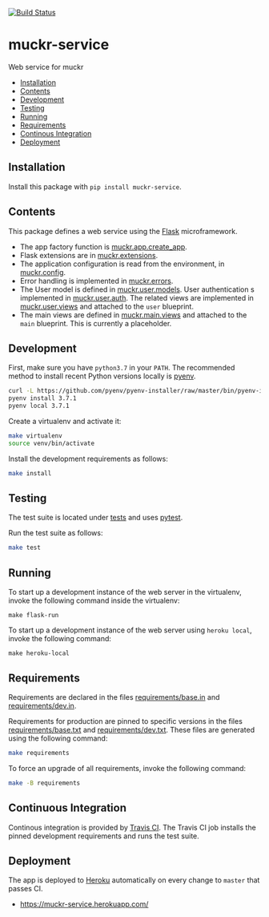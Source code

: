 [![Build Status](https://travis-ci.org/cjolowicz/muckr-service.svg?branch=master)](https://travis-ci.org/cjolowicz/muckr-service)

# muckr-service

Web service for muckr

- [Installation](#installation)
- [Contents](#contents)
- [Development](#development)
- [Testing](#testing)
- [Running](#running)
- [Requirements](#requirements)
- [Continous Integration](#continous-integration)
- [Deployment](#deployment)

## Installation

Install this package with `pip install muckr-service`.

## Contents

This package defines a web service using the
[Flask](http://flask.pocoo.org/) microframework.

- The app factory function is [muckr.app.create_app](muckr/app.py).
- Flask extensions are in [muckr.extensions](muckr/extensions.py).
- The application configuration is read from the environment, in
  [muckr.config](muckr/config.py).
- Error handling is implemented in [muckr.errors](muckr/errors.py).
- The User model is defined in
  [muckr.user.models](muckr/user/models.py). User authentication s
  implemented in [muckr.user.auth](muckr/user/auth.py). The related
  views are implemented in [muckr.user.views](muckr/user/views.py) and
  attached to the `user` blueprint.
- The main views are defined in
  [muckr.main.views](muckr/main/views.py) and attached to the `main`
  blueprint. This is currently a placeholder.

## Development

First, make sure you have `python3.7` in your `PATH`. The recommended
method to install recent Python versions locally is
[pyenv](https://github.com/pyenv/pyenv).

```sh
curl -L https://github.com/pyenv/pyenv-installer/raw/master/bin/pyenv-installer | bash
pyenv install 3.7.1
pyenv local 3.7.1
```

Create a virtualenv and activate it:

```sh
make virtualenv
source venv/bin/activate
```

Install the development requirements as follows:

```sh
make install
```

## Testing

The test suite is located under [tests](tests) and uses
[pytest](https://pypi.org/project/pytest/).

Run the test suite as follows:

```sh
make test
```

## Running

To start up a development instance of the web server in the
virtualenv, invoke the following command inside the virtualenv:

```shell
make flask-run
```

To start up a development instance of the web server using `heroku
local`, invoke the following command:

```shell
make heroku-local
```

## Requirements

Requirements are declared in the files
[requirements/base.in](requirements/base.in) and
[requirements/dev.in](requirements/dev.in).

Requirements for production are pinned to specific versions in the
files [requirements/base.txt](requirements/base.txt) and
[requirements/dev.txt](requirements/dev.txt). These files are
generated using the following command:

```sh
make requirements
```

To force an upgrade of all requirements, invoke the following command:

```sh
make -B requirements
```

## Continuous Integration

Continous integration is provided by
[Travis CI](https://travis-ci.org). The Travis CI job installs the
pinned development requirements and runs the test suite.

## Deployment

The app is deployed to [Heroku](https://heroku.com) automatically on
every change to `master` that passes CI.

- https://muckr-service.herokuapp.com/
